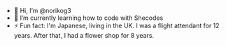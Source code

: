 - 👋 Hi, I’m @norikog3
- 🌱 I’m currently learning how to code with Shecodes
- ⚡ Fun fact: I'm Japanese, living in the UK. I was a flight attendant for 12 years. After that, I had a flower shop for 8 years.

<!---
norikog3/norikog3 is a ✨ special ✨ repository because its `README.md` (this file) appears on your GitHub profile.
You can click the Preview link to take a look at your changes.
--->
